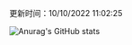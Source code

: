 
  更新时间：10/10/2022 11:02:25
	
  ![Anurag's GitHub stats](https://github-readme-stats.vercel.app/api?username=chendj89&theme=gruvbox&show_icons=true)